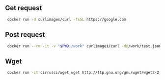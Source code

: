 ## Get request
```bash
 docker run -d curlimages/curl -fsSL https://google.com
```

## Post request
```bash
 docker run --rm -it -v "$PWD:/work" curlimages/curl -d@/work/test.json https://httpbin.org/post
```

## Wget

```bash
 docker run -it cirrusci/wget wget http://ftp.gnu.org/gnu/wget/wget2-2.0.0.tar.gz
```
